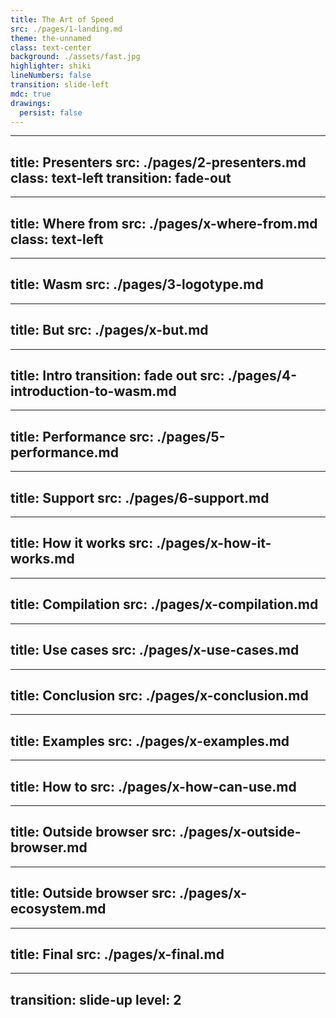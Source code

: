 ```yaml
---
title: The Art of Speed
src: ./pages/1-landing.md
theme: the-unnamed
class: text-center
background: ./assets/fast.jpg
highlighter: shiki
lineNumbers: false
transition: slide-left
mdc: true
drawings:
  persist: false
---
```


---
title: Presenters
src: ./pages/2-presenters.md
class: text-left
transition: fade-out
---

---
title: Where from
src: ./pages/x-where-from.md
class: text-left
---

---
title: Wasm
src: ./pages/3-logotype.md
---

---
title: But
src: ./pages/x-but.md
---

---
title: Intro
transition: fade out
src: ./pages/4-introduction-to-wasm.md
---

---
title: Performance
src: ./pages/5-performance.md
---

---
title: Support
src: ./pages/6-support.md
---


---
title: How it works
src: ./pages/x-how-it-works.md
---


---
title: Compilation
src: ./pages/x-compilation.md
---

---
title: Use cases
src: ./pages/x-use-cases.md
---

---
title: Conclusion
src: ./pages/x-conclusion.md
---


---
title: Examples
src: ./pages/x-examples.md
---

---
title: How to
src: ./pages/x-how-can-use.md
---

---
title: Outside browser
src: ./pages/x-outside-browser.md
---

---
title: Outside browser
src: ./pages/x-ecosystem.md
---

---
title: Final
src: ./pages/x-final.md
---

---
transition: slide-up
level: 2
---
